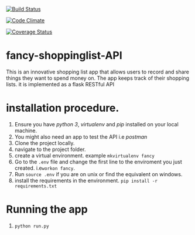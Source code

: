 [![Build Status](https://travis-ci.org/dann254/fancy-shoppinglist-API.svg?branch=master)](https://travis-ci.org/dann254/fancy-shoppinglist-API)

[![Code Climate](https://codeclimate.com/github/dann254/fancy-shoppinglist-API/badges/gpa.svg)](https://codeclimate.com/github/dann254/fancy-shoppinglist-API/)

[![Coverage Status](https://coveralls.io/repos/github/dann254/fancy-shoppinglist-API/badge.svg)](https://coveralls.io/github/dann254/fancy-shoppinglist-API)
# fancy-shoppinglist-API
This is an innovative shopping list app that allows users to record and share things they want to spend money on. The app keeps track of their shopping lists. it is implemented as a flask RESTful API

# installation procedure.
  1. Ensure you have *python 3*, *virtualenv* and *pip* installed on your local machine.
  2. You might also need an app to test the API i.e *postman*
  3. Clone the project locally.
  4. navigate to the project folder.
  5. create a virtual environment. example `mkvirtualenv fancy`
  6. Go to the `.env` file and change the first line to the enviroment you just created. i.e`workon fancy`.
  7. Run `source .env` if you are on unix or find the equivalent on windows.
  8. install the requirements in the environment. `pip install -r requirements.txt`

# Running the app
  1. `python run.py`

